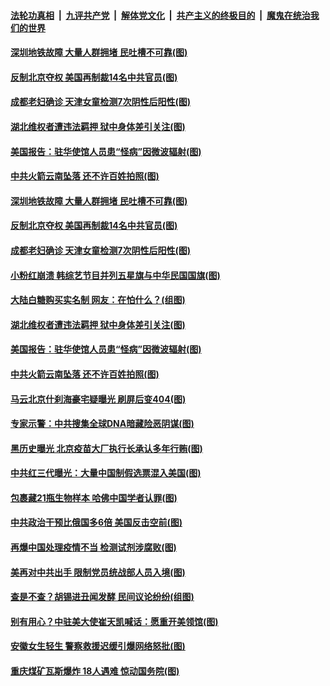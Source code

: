 

####  [法轮功真相](../../../../basic/blob/master/README.md?t=12080402) &nbsp;|&nbsp; [九评共产党](../../../../9ping.md/blob/master/README.md?t=12080402) &nbsp;|&nbsp; [解体党文化](../../../../jtdwh.md/blob/master/README.md?t=12080402)  &nbsp;|&nbsp; [共产主义的终极目的](../../../../gczydzjmd.md/blob/master/README.md?t=12080402) &nbsp;|&nbsp; [魔鬼在统治我们的世界](../../../../mgztzwmdsj.md/blob/master/README.md?t=12080402) 

#### [深圳地铁故障 大量人群拥堵 民吐槽不可靠(图)](../pages/p1/955013.md?t=12080402) 

#### [反制北京夺权 美国再制裁14名中共官员(图)](../pages/p1/955028.md?t=12080402) 

#### [成都老妇确诊 天津女童检测7次阴性后阳性(图)](../pages/p1/954987.md?t=12080402) 

#### [湖北维权者遭违法羁押 狱中身体差引关注(图)](../pages/p1/954970.md?t=12080402) 

#### [美国报告：驻华使馆人员患“怪病”因微波辐射(图)](../pages/p1/954938.md?t=12080402) 

#### [中共火箭云南坠落 还不许百姓拍照(图)](../pages/p1/954961.md?t=12080402) 

#### [深圳地铁故障 大量人群拥堵 民吐槽不可靠(图)](../pages/p1/955013.md?t=12080402) 

#### [反制北京夺权 美国再制裁14名中共官员(图)](../pages/p1/955028.md?t=12080402) 

#### [成都老妇确诊 天津女童检测7次阴性后阳性(图)](../pages/p1/954987.md?t=12080402) 

#### [小粉红崩溃 韩综艺节目并列五星旗与中华民国国旗(图)](../pages/p1/954995.md?t=12080402) 

#### [大陆白糖购买实名制 网友：在怕什么？(组图)](../pages/p1/954974.md?t=12080402) 

#### [湖北维权者遭违法羁押 狱中身体差引关注(图)](../pages/p1/954970.md?t=12080402) 

#### [美国报告：驻华使馆人员患“怪病”因微波辐射(图)](../pages/p1/954938.md?t=12080402) 

#### [中共火箭云南坠落 还不许百姓拍照(图)](../pages/p1/954961.md?t=12080402) 

#### [马云北京什刹海豪宅疑曝光 刷屏后变404(图)](../pages/p1/954937.md?t=12080402) 

#### [专家示警：中共搜集全球DNA暗藏险恶阴谋(图)](../pages/p1/954932.md?t=12080402) 

#### [黑历史曝光 北京疫苗大厂执行长承认多年行贿(图)](../pages/p1/954919.md?t=12080402) 

#### [中共红三代曝光：大量中国制假选票混入美国(图)](../pages/p1/954882.md?t=12080402) 

#### [包裹藏21瓶生物样本 哈佛中国学者认罪(图)](../pages/p1/954874.md?t=12080402) 

#### [中共政治干预比俄国多6倍 美国反击空前(图)](../pages/p1/954853.md?t=12080402) 

#### [再爆中国处理疫情不当 检测试剂涉腐败(图)](../pages/p1/954855.md?t=12080402) 

#### [美再对中共出手 限制党员统战部人员入境(图)](../pages/p1/954839.md?t=12080402) 

#### [查是不查？胡锡进丑闻发酵 民间议论纷纷(组图)](../pages/p1/954845.md?t=12080402) 

#### [别有用心？中驻美大使崔天凯喊话：愿重开美领馆(图)](../pages/p1/954844.md?t=12080402) 

#### [安徽女生轻生 警察救援迟缓引爆网络怒批(图)](../pages/p1/954797.md?t=12080402) 

#### [重庆煤矿瓦斯爆炸 18人遇难 惊动国务院(图)](../pages/p1/954791.md?t=12080402) 

